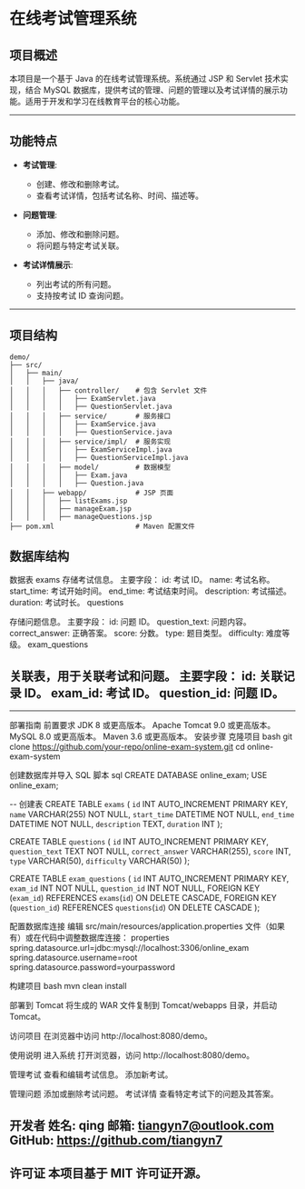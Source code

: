 # 在线考试管理系统

## 项目概述

本项目是一个基于 Java 的在线考试管理系统。系统通过 JSP 和 Servlet 技术实现，结合 MySQL 数据库，提供考试的管理、问题的管理以及考试详情的展示功能。适用于开发和学习在线教育平台的核心功能。

---

## 功能特点

- **考试管理**:
  - 创建、修改和删除考试。
  - 查看考试详情，包括考试名称、时间、描述等。

- **问题管理**:
  - 添加、修改和删除问题。
  - 将问题与特定考试关联。

- **考试详情展示**:
  - 列出考试的所有问题。
  - 支持按考试 ID 查询问题。

---

## 项目结构

```plaintext
demo/
├── src/
│   ├── main/
│   │   ├── java/
│   │   │   ├── controller/    # 包含 Servlet 文件
│   │   │   │   ├── ExamServlet.java
│   │   │   │   ├── QuestionServlet.java
│   │   │   ├── service/       # 服务接口
│   │   │   │   ├── ExamService.java
│   │   │   │   ├── QuestionService.java
│   │   │   ├── service/impl/  # 服务实现
│   │   │   │   ├── ExamServiceImpl.java
│   │   │   │   ├── QuestionServiceImpl.java
│   │   │   ├── model/         # 数据模型
│   │   │   │   ├── Exam.java
│   │   │   │   ├── Question.java
│   │   ├── webapp/            # JSP 页面
│   │   │   ├── listExams.jsp
│   │   │   ├── manageExam.jsp
│   │   │   ├── manageQuestions.jsp
├── pom.xml                    # Maven 配置文件
```

## 数据库结构
数据表
exams
存储考试信息。
主要字段：
id: 考试 ID。
name: 考试名称。
start_time: 考试开始时间。
end_time: 考试结束时间。
description: 考试描述。
duration: 考试时长。
questions

存储问题信息。
主要字段：
id: 问题 ID。
question_text: 问题内容。
correct_answer: 正确答案。
score: 分数。
type: 题目类型。
difficulty: 难度等级。
exam_questions

关联表，用于关联考试和问题。
主要字段：
id: 关联记录 ID。
exam_id: 考试 ID。
question_id: 问题 ID。
---

---
部署指南
前置要求
JDK 8 或更高版本。
Apache Tomcat 9.0 或更高版本。
MySQL 8.0 或更高版本。
Maven 3.6 或更高版本。
安装步骤
克隆项目
bash
git clone https://github.com/your-repo/online-exam-system.git
cd online-exam-system

创建数据库并导入 SQL 脚本
sql
CREATE DATABASE online_exam;
USE online_exam;


-- 创建表
CREATE TABLE `exams` (
    `id` INT AUTO_INCREMENT PRIMARY KEY,
    `name` VARCHAR(255) NOT NULL,
    `start_time` DATETIME NOT NULL,
    `end_time` DATETIME NOT NULL,
    `description` TEXT,
    `duration` INT
);

CREATE TABLE `questions` (
    `id` INT AUTO_INCREMENT PRIMARY KEY,
    `question_text` TEXT NOT NULL,
    `correct_answer` VARCHAR(255),
    `score` INT,
    `type` VARCHAR(50),
    `difficulty` VARCHAR(50)
);

CREATE TABLE `exam_questions` (
    `id` INT AUTO_INCREMENT PRIMARY KEY,
    `exam_id` INT NOT NULL,
    `question_id` INT NOT NULL,
    FOREIGN KEY (`exam_id`) REFERENCES `exams`(`id`) ON DELETE CASCADE,
    FOREIGN KEY (`question_id`) REFERENCES `questions`(`id`) ON DELETE CASCADE
);

配置数据库连接
编辑 src/main/resources/application.properties 文件（如果有）或在代码中调整数据库连接：
properties
spring.datasource.url=jdbc:mysql://localhost:3306/online_exam
spring.datasource.username=root
spring.datasource.password=yourpassword

构建项目
bash
mvn clean install

部署到 Tomcat
将生成的 WAR 文件复制到 Tomcat/webapps 目录，并启动 Tomcat。

访问项目
在浏览器中访问 http://localhost:8080/demo。

使用说明
进入系统
打开浏览器，访问 http://localhost:8080/demo。

管理考试
查看和编辑考试信息。
添加新考试。

管理问题
添加或删除考试问题。
考试详情
查看特定考试下的问题及其答案。

开发者
姓名: qing
邮箱: tiangyn7@outlook.com
GitHub: https://github.com/tiangyn7
---

许可证
本项目基于 MIT 许可证开源。
---
